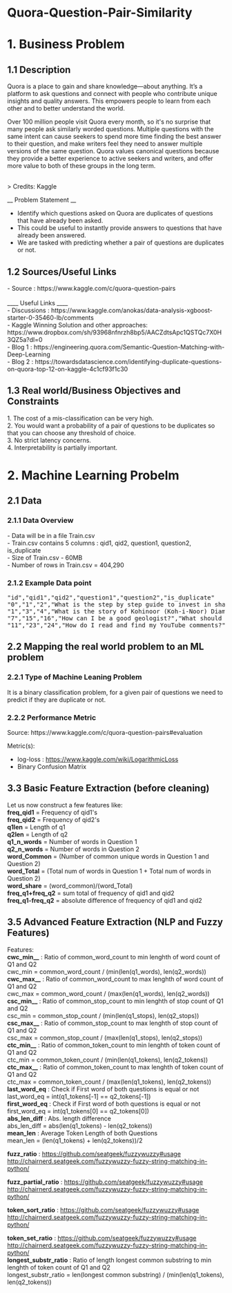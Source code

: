 # Quora-Question-Pair-Similarity

<h1> 1. Business Problem </h1>
<h2> 1.1 Description </h2>
<p>Quora is a place to gain and share knowledge—about anything. It’s a platform to ask questions and connect with people who contribute unique insights and quality answers. This empowers people to learn from each other and to better understand the world.</p>
<p>
Over 100 million people visit Quora every month, so it's no surprise that many people ask similarly worded questions. Multiple questions with the same intent can cause seekers to spend more time finding the best answer to their question, and make writers feel they need to answer multiple versions of the same question. Quora values canonical questions because they provide a better experience to active seekers and writers, and offer more value to both of these groups in the long term.
</p>
<br>
> Credits: Kaggle 


__ Problem Statement __
- Identify which questions asked on Quora are duplicates of questions that have already been asked. 
- This could be useful to instantly provide answers to questions that have already been answered. 
- We are tasked with predicting whether a pair of questions are duplicates or not. 

<h2> 1.2 Sources/Useful Links</h2>
- Source : https://www.kaggle.com/c/quora-question-pairs
<br><br>
____ Useful Links ____<br>
- Discussions : https://www.kaggle.com/anokas/data-analysis-xgboost-starter-0-35460-lb/comments<br>
- Kaggle Winning Solution and other approaches: https://www.dropbox.com/sh/93968nfnrzh8bp5/AACZdtsApc1QSTQc7X0H3QZ5a?dl=0<br>
- Blog 1 : https://engineering.quora.com/Semantic-Question-Matching-with-Deep-Learning<br>
- Blog 2 : https://towardsdatascience.com/identifying-duplicate-questions-on-quora-top-12-on-kaggle-4c1cf93f1c30<br>

<h2>1.3 Real world/Business Objectives and Constraints </h2>
1. The cost of a mis-classification can be very high.<br>
2. You would want a probability of a pair of questions to be duplicates so that you can choose any threshold of choice.<br>
3. No strict latency concerns.<br>
4. Interpretability is partially important.<br>

<h1>2. Machine Learning Probelm </h1>
<h2> 2.1 Data </h2>
<h3> 2.1.1 Data Overview </h3>
<p> 
- Data will be in a file Train.csv <br>
- Train.csv contains 5 columns : qid1, qid2, question1, question2, is_duplicate <br>
- Size of Train.csv - 60MB <br>
- Number of rows in Train.csv = 404,290
</p>
<h3> 2.1.2 Example Data point </h3>
<pre>
"id","qid1","qid2","question1","question2","is_duplicate"
"0","1","2","What is the step by step guide to invest in share market in india?","What is the step by step guide to invest in share market?","0"
"1","3","4","What is the story of Kohinoor (Koh-i-Noor) Diamond?","What would happen if the Indian government stole the Kohinoor (Koh-i-Noor) diamond back?","0"
"7","15","16","How can I be a good geologist?","What should I do to be a great geologist?","1"
"11","23","24","How do I read and find my YouTube comments?","How can I see all my Youtube comments?","1"
</pre>
<h2> 2.2 Mapping the real world problem to an ML problem </h2>
<h3> 2.2.1 Type of Machine Leaning Problem </h3>
<p> It is a binary classification problem, for a given pair of questions we need to predict if they are duplicate or not. </p>
<h3> 2.2.2 Performance Metric </h3>
Source: https://www.kaggle.com/c/quora-question-pairs#evaluation

Metric(s): 
* log-loss : https://www.kaggle.com/wiki/LogarithmicLoss
* Binary Confusion Matrix

<h2>3.3 Basic Feature Extraction (before cleaning) </h2>
Let us now construct a few features like:<br>
<b>freq_qid1</b> = Frequency of qid1's<br>
<b>freq_qid2</b> = Frequency of qid2's <br>
<b>q1len</b> = Length of q1<br>
<b>q2len</b> = Length of q2<br>
<b>q1_n_words</b> = Number of words in Question 1<br>
<b>q2_n_words</b> = Number of words in Question 2<br>
<b>word_Common</b> = (Number of common unique words in Question 1 and Question 2)<br>
<b>word_Total</b> = (Total num of words in Question 1 + Total num of words in Question 2)<br>
<b>word_share</b> = (word_common)/(word_Total)<br>
<b>freq_q1+freq_q2</b> = sum total of frequency of qid1 and qid2 <br>
<b>freq_q1-freq_q2</b> = absolute difference of frequency of qid1 and qid2 <br>
 

<h2> 3.5 Advanced Feature Extraction (NLP and Fuzzy Features) </h2>
Features: <br>
<b>cwc_min__</b>
 :  Ratio of common_word_count to min lenghth of word count of Q1 and Q2 <br>cwc_min = common_word_count / (min(len(q1_words), len(q2_words))
<br>
<b>cwc_max__</b> :  Ratio of common_word_count to max lenghth of word count of Q1 and Q2 <br>cwc_max = common_word_count / (max(len(q1_words), len(q2_words))
<br>
<b>csc_min__</b> :  Ratio of common_stop_count to min lenghth of stop count of Q1 and Q2 <br> csc_min = common_stop_count / (min(len(q1_stops), len(q2_stops))
<br>
<b>csc_max__</b> :  Ratio of common_stop_count to max lenghth of stop count of Q1 and Q2<br>csc_max = common_stop_count / (max(len(q1_stops), len(q2_stops))
<br>
<b>ctc_min__</b> :  Ratio of common_token_count to min lenghth of token count of Q1 and Q2<br>ctc_min = common_token_count / (min(len(q1_tokens), len(q2_tokens))
<br>
<b>ctc_max__</b> :  Ratio of common_token_count to max lenghth of token count of Q1 and Q2<br>ctc_max = common_token_count / (max(len(q1_tokens), len(q2_tokens))
<br>   
<b>last_word_eq</b> :  Check if First word of both questions is equal or not<br>last_word_eq = int(q1_tokens[-1] == q2_tokens[-1])
<br>
<b>first_word_eq</b> :  Check if First word of both questions is equal or not<br>first_word_eq = int(q1_tokens[0] == q2_tokens[0])
<br>    
<b>abs_len_diff</b> :  Abs. length difference<br>abs_len_diff = abs(len(q1_tokens) - len(q2_tokens))
<br>
<b>mean_len</b> :  Average Token Length of both Questions<br>mean_len = (len(q1_tokens) + len(q2_tokens))/2
<br>



<b>fuzz_ratio</b> :  https://github.com/seatgeek/fuzzywuzzy#usage
http://chairnerd.seatgeek.com/fuzzywuzzy-fuzzy-string-matching-in-python/
<br>


<b>fuzz_partial_ratio</b> :  https://github.com/seatgeek/fuzzywuzzy#usage
http://chairnerd.seatgeek.com/fuzzywuzzy-fuzzy-string-matching-in-python/
<br>



<b>token_sort_ratio</b> : https://github.com/seatgeek/fuzzywuzzy#usage
http://chairnerd.seatgeek.com/fuzzywuzzy-fuzzy-string-matching-in-python/
<br>


<b>token_set_ratio</b> : https://github.com/seatgeek/fuzzywuzzy#usage
http://chairnerd.seatgeek.com/fuzzywuzzy-fuzzy-string-matching-in-python/
<br>
<b>longest_substr_ratio</b> :  Ratio of length longest common substring to min lenghth of token count of Q1 and Q2<br>longest_substr_ratio = len(longest common substring) / (min(len(q1_tokens), len(q2_tokens))

